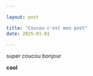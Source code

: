 ```yaml
---

layout: post

title: "Coucou c'est mon post"
date: 2025-01-01

---
```


super coucou bonjour

**cool**
